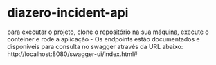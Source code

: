 # diazero-incident-api
para executar o projeto, clone o repositório na sua máquina, execute o conteiner e rode a aplicação -
Os endpoints estão documentados e disponíveis para consulta no swagger através da URL abaixo:
http://localhost:8080/swagger-ui/index.html#
